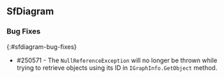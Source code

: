 ## SfDiagram

### Bug Fixes
{:#sfdiagram-bug-fixes}

* \#250571 - The `NullReferenceException` will no longer be thrown while trying to retrieve objects using its ID in `IGraphInfo.GetObject` method.